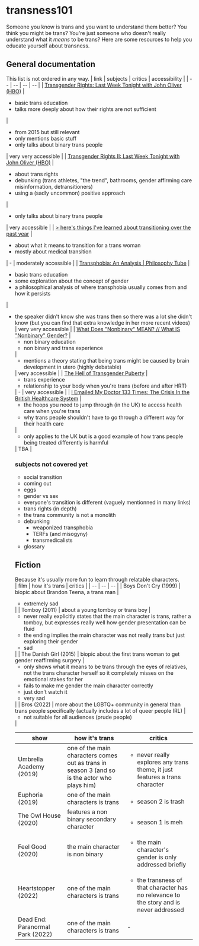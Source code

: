 # transness101
Someone you know is trans and you want to understand them better? You think you might be trans? You're just someone who doesn't really understand what it *means* to be trans? Here are some resources to help you educate yourself about transness.  

## General documentation  
This list is not ordered in any way.
| link | subjects | critics | accessibility |
| -- | -- | -- | -- |
| [Transgender Rights: Last Week Tonight with John Oliver (HBO)](https://www.youtube.com/watch?v=hmoAX9f6MOc) | <ul><li>basic trans education</li> <li>talks more deeply about how their rights are not sufficient</li></ul> | <ul><li>from 2015 but still relevant</li> <li>only mentions basic stuff</li> <li>only talks about binary trans people</li></ul> | very very accessible |
| [Transgender Rights II: Last Week Tonight with John Oliver (HBO)](https://www.youtube.com/watch?v=Ns8NvPPHX5Y) | <ul><li>about trans rights</li> <li>debunking (trans athletes, "the trend", bathrooms, gender affirming care misinformation, detransitioners)</li> <li>using a (sadly uncommon) positive approach</li></ul> | <ul><li>only talks about binary trans people</li></ul> | very accessible |
| [> here's things I've learned about transitioning over the past year](https://twitter.com/Ranting_Trans/status/1327395931583463424) | <ul><li>about what it means to transition for a trans woman</li> <li>mostly about medical transition</li></ul> | - | moderately accessible |
| [Transphobia: An Analysis \| Philosophy Tube](https://www.youtube.com/watch?v=yCxqdhZkxCo) | <ul><li>basic trans education</li> <li>some exploration about the concept of gender</li> <li>a philosophical analysis of where transphobia usually comes from and how it persists</li></ul> | <ul><li>the speaker didn't know she was trans then so there was a lot she didn't know (but you can find that extra knowledge in her more recent videos) | very very accessible |
| [What Does "Nonbinary" MEAN? // What IS "Nonbinary" Gender?](https://www.youtube.com/watch?v=ZGQIrYlvrrs) | <ul><li>non binary education</li> <li>non binary and trans experience</li></ul> | <ul><li>mentions a theory stating that being trans might be caused by brain development in utero (highly debatable)</li></ul> | very accessible |
| [The Hell of Transgender Puberty](https://www.youtube.com/watch?v=O7lWZxG8Fiw) | <ul><li>trans experience</li> <li>relationship to your body when you're trans (before and after HRT)</li></ul> | - | very accessible |
| [I Emailed My Doctor 133 Times: The Crisis In the British Healthcare System](https://www.youtube.com/watch?v=v1eWIshUzr8) | <ul><li>the hoops you need to jump through (in the UK) to access health care when you're trans</li> <li>why trans people shouldn't have to go through a different way for their health care</li></ul> | <ul><li>only applies to the UK but is a good example of how trans people being treated differently is harmful</li></ul> | TBA |
### subjects not covered yet  
- social transition  
- coming out  
- eggs  
- gender vs sex  
- everyone's transition is different (vaguely mentionned in many links)  
- trans rights (in depth)  
- the trans community is not a monolith  
- debunking
  - weaponized transphobia
  - TERFs (and misogyny)
  - transmedicalists
- glossary
## Fiction  
Because it's usually more fun to learn through relatable characters.  
| film | how it's trans | critics |
| -- | -- | -- |
| Boys Don't Cry (1999) | biopic about Brandon Teena, a trans man | <ul><li>extremely sad</li></ul> |
| Tomboy (2011) | about a young tomboy or trans boy | <ul><li>never really explicitly states that the main character is trans, rather a tomboy, but expresses really well how gender presentation can be fluid</li> <li>the ending implies the main character was not really trans but just exploring their gender</li> <li>sad</li></ul> |
| The Danish Girl (2015) | biopic about the first trans woman to get gender reaffirming surgery | <ul><li>only shows what it means to be trans through the eyes of relatives, not the trans character herself so it completely misses on the emotional stakes for her</li> <li>fails to make me gender the main character correctly</li> <li>just don't watch it</li> <li>very sad</li></ul> |
| Bros (2022) | more about the LGBTQ+ community in general than trans people specifically (actually includes a lot of queer people IRL) | <ul><li>not suitable for all audiences (prude people)</li></ul> |

| show | how it's trans | critics |
| -- | -- | -- |
| Umbrella Academy (2019) | one of the main characters comes out as trans in season 3 (and so is the actor who plays him) | <ul><li>never really explores any trans theme, it just features a trans character</li></ul> |
| Euphoria (2019) | one of the main characters is trans | <ul><li>season 2 is trash</li></ul> |
| The Owl House (2020) | features a non binary secondary character | <ul><li>season 1 is meh</li></ul> |
| Feel Good (2020) | the main character is non binary | <ul><li>the main character's gender is only addressed briefly</li></ul> |
| Heartstopper (2022) | one of the main characters is trans | <ul><li>the transness of that character has no relevance to the story and is never addressed</li></ul> |
| Dead End: Paranormal Park (2022) | one of the main characters is trans | - |
